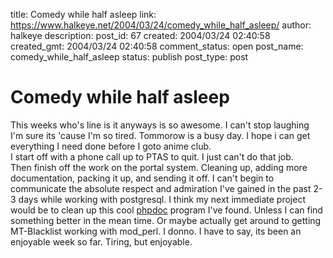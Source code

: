 title: Comedy while half asleep
link: https://www.halkeye.net/2004/03/24/comedy_while_half_asleep/
author: halkeye
description: 
post_id: 67
created: 2004/03/24 02:40:58
created_gmt: 2004/03/24 02:40:58
comment_status: open
post_name: comedy_while_half_asleep
status: publish
post_type: post

# Comedy while half asleep

This weeks who's line is it anyways is so awesome. I can't stop laughing  
I'm sure its 'cause I'm so tired. Tommorow is a busy day. I hope i can get everything I need done before I goto anime club.  
I start off with a phone call up to PTAS to quit. I just can't do that job.  
Then finish off the work on the portal system. Cleaning up, adding more documentation, packing it up, and sending it off. I can't begin to communicate the absolute respect and admiration I've gained in the past 2-3 days while working with postgresql. I think my next immediate project would be to clean up this cool [phpdoc](http://www.halkeye.net/~halkeye/pgHalkortal/docs/) program I've found. Unless I can find something better in the mean time. Or maybe actually get around to getting MT-Blacklist working with mod_perl. I donno. I have to say, its been an enjoyable week so far. Tiring, but enjoyable.